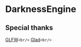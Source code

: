 # DarknessEngine

## Special thanks

[GLFW](https://glfw.org)`<br/>`
[Glad](https://glad.dav1d.de/)`<br/>`
